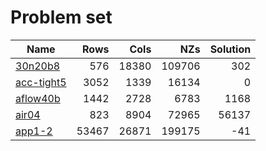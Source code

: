 # Problem set 


| Name                                      | Rows     | Cols     |      NZs | Solution  |
|-------------------------------------------|---------:|---------:|---------:|----------:|
| [30n20b8](./mpilib/30n20b8.sol)           |      576 |    18380 |   109706 |       302 |
| [acc-tight5](./mpilib/acc-tight5.sol)     |     3052 |     1339 |    16134 |         0 |
| [aflow40b](./mpilib/aflow40b.sol)         |     1442 |     2728 |     6783 |      1168 |
| [air04](./mpilib/air04.sol)               |      823 |     8904 |    72965 |     56137 |
| [app1-2](./mpilib/app1-2.sol)             |    53467 |    26871 |   199175 |       -41 |




